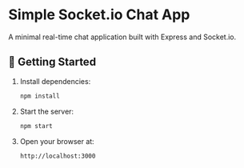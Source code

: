 # Simple Socket.io Chat App

A minimal real-time chat application built with Express and Socket.io.


## 🚀 Getting Started

1. Install dependencies:
   ```bash
   npm install

2. Start the server:
   ```bash
   npm start

3. Open your browser at:
   ```bash
   http://localhost:3000
   